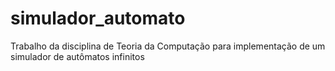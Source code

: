 # simulador_automato
Trabalho da disciplina de Teoria da Computação para implementação de um simulador de autômatos infinitos

